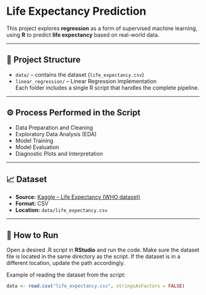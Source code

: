 # Life Expectancy Prediction

This project explores **regression** as a form of supervised machine learning, using **R** to predict **life expectancy** based on real-world data.

---

## 📂 Project Structure
- `data/` – contains the dataset (`life_expectancy.csv`)  
- `linear_regression/` – Linear Regression implementation  
Each folder includes a single R script that handles the complete pipeline.

---

## ⚙️ Process Performed in the Script
- Data Preparation and Cleaning  
- Exploratory Data Analysis (EDA)  
- Model Training  
- Model Evaluation  
- Diagnostic Plots and Interpretation  

---

## 📈 Dataset
- **Source:** [Kaggle – Life Expectancy (WHO dataset)](https://www.kaggle.com/datasets/kumarajarshi/life-expectancy-who/data)  
- **Format:** CSV  
- **Location:** `data/life_expectancy.csv`  

---

## 🧪 How to Run  
Open a desired .R script in **RStudio** and run the code.
Make sure the dataset file is located in the same directory as the script.
If the dataset is in a different location, update the path accordingly.

Example of reading the dataset from the script:

```r
data <- read.csv("life_expectancy.csv", stringsAsFactors = FALSE)
